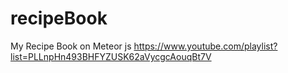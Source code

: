 # recipeBook
My Recipe Book on Meteor js
https://www.youtube.com/playlist?list=PLLnpHn493BHFYZUSK62aVycgcAouqBt7V
